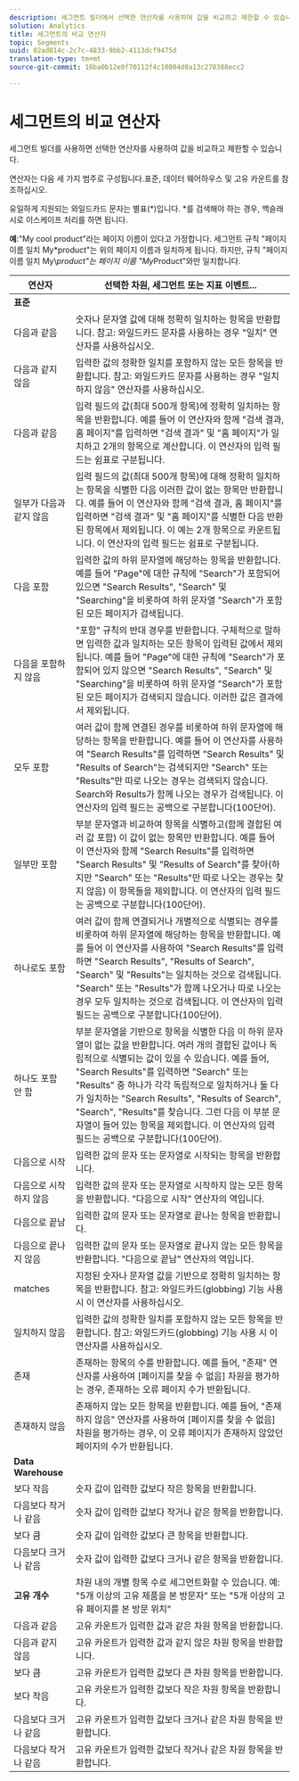 ```yaml
---
description: 세그먼트 빌더에서 선택한 연산자를 사용하여 값을 비교하고 제한할 수 있습니다.
solution: Analytics
title: 세그먼트의 비교 연산자
topic: Segments
uuid: 02ad814c-2c7c-4833-9bb2-4113dcf9475d
translation-type: tm+mt
source-git-commit: 16ba0b12e0f70112f4c10804d0a13c278388ecc2

---
```



# 세그먼트의 비교 연산자

세그먼트 빌더를 사용하면 선택한 연산자를 사용하여 값을 비교하고 제한할 수 있습니다.

연산자는 다음 세 가지 범주로 구성됩니다.표준, 데이터 웨어하우스 및 고유 카운트를 참조하십시오.

유일하게 지원되는 와일드카드 문자는 별표(*)입니다. *를 검색해야 하는 경우, 백슬래시로 이스케이프 처리를 하면 됩니다.

**예**:"My cool product"라는 페이지 이름이 있다고 가정합니다. 세그먼트 규칙 "페이지 이름 일치 My*product"는 위의 페이지 이름과 일치하게 됩니다. 하지만, 규칙 "페이지 이름 일치 My\\*product"는 페이지 이름 "My*Product"와만 일치합니다.

| 연산자 | 선택한 차원, 세그먼트 또는 지표 이벤트... |
|--- |--- |
| **표준** |  |
| 다음과 같음 | 숫자나 문자열 값에 대해 정확히 일치하는 항목을 반환합니다. 참고: 와일드카드 문자를 사용하는 경우 "일치" 연산자를 사용하십시오. |
| 다음과 같지 않음 | 입력한 값의 정확한 일치를 포함하지 않는 모든 항목을 반환합니다.  참고: 와일드카드 문자를 사용하는 경우 "일치하지 않음" 연산자를 사용하십시오. |
| 다음과 같음 | 입력 필드의 값(최대 500개 항목)에 정확히 일치하는 항목을 반환합니다. 예를 들어 이 연산자와 함께 "검색 결과, 홈 페이지"를 입력하면 "검색 결과" 및 "홈 페이지"가 일치하고 2개의 항목으로 계산합니다. 이 연산자의 입력 필드는 쉼표로 구분됩니다. |
| 일부가 다음과 같지 않음 | 입력 필드의 값(최대 500개 항목)에 대해 정확히 일치하는 항목을 식별한 다음 이러한 값이 없는 항목만 반환합니다. 예를 들어 이 연산자와 함께 "검색 결과, 홈 페이지"를 입력하면 "검색 결과" 및 "홈 페이지"를 식별한 다음 반환된 항목에서 제외됩니다. 이 예는 2개 항목으로 카운트됩니다. 이 연산자의 입력 필드는 쉼표로 구분됩니다. |
| 다음 포함 | 입력한 값의 하위 문자열에 해당하는 항목을 반환합니다. 예를 들어 "Page"에 대한 규칙에 "Search"가 포함되어 있으면 "Search Results", "Search" 및 "Searching"을 비롯하여 하위 문자열 "Search"가 포함된 모든 페이지가 검색됩니다. |
| 다음을 포함하지 않음 | "포함" 규칙의 반대 경우를 반환합니다. 구체적으로 말하면 입력한 값과 일치하는 모든 항목이 입력된 값에서 제외됩니다. 예를 들어 "Page"에 대한 규칙에 "Search"가 포함되어 있지 않으면 "Search Results", "Search" 및 "Searching"을 비롯하여 하위 문자열 "Search"가 포함된 모든 페이지가 검색되지 않습니다. 이러한 값은 결과에서 제외됩니다. |
| 모두 포함 | 여러 값이 함께 연결된 경우를 비롯하여 하위 문자열에 해당하는 항목을 반환합니다. 예를 들어 이 연산자를 사용하여 "Search Results"를 입력하면 "Search Results" 및 "Results of Search"는 검색되지만 "Search" 또는 "Results"만 따로 나오는 경우는 검색되지 않습니다. Search와 Results가 함께 나오는 경우가 검색됩니다. 이 연산자의 입력 필드는 공백으로 구분합니다(100단어). |
| 일부만 포함 | 부분 문자열과 비교하여 항목을 식별하고(함께 결합된 여러 값 포함) 이 값이 없는 항목만 반환합니다. 예를 들어 이 연산자와 함께 "Search Results"를 입력하면 "Search Results" 및 "Results of Search"를 찾아(하지만 "Search" 또는 "Results"만 따로 나오는 경우는 찾지 않음) 이 항목들을 제외합니다. 이 연산자의 입력 필드는 공백으로 구분합니다(100단어). |
| 하나로도 포함 | 여러 값이 함께 연결되거나 개별적으로 식별되는 경우를 비롯하여 하위 문자열에 해당하는 항목을 반환합니다. 예를 들어 이 연산자를 사용하여 "Search Results"를 입력하면 "Search Results", "Results of Search", "Search" 및 "Results"는 일치하는 것으로 검색됩니다. "Search" 또는 "Results"가 함께 나오거나 따로 나오는 경우 모두 일치하는 것으로 검색됩니다. 이 연산자의 입력 필드는 공백으로 구분합니다(100단어). |
| 하나도 포함 안 함 | 부분 문자열을 기반으로 항목을 식별한 다음 이 하위 문자열이 없는 값을 반환합니다. 여러 개의 결합된 값이나 독립적으로 식별되는 값이 있을 수 있습니다. 예를 들어, "Search Results"를 입력하면 "Search" 또는 "Results" 중 하나가 각각 독립적으로 일치하거나 둘 다가 일치하는 "Search Results", "Results of Search", "Search", "Results"를 찾습니다. 그런 다음 이 부분 문자열이 들어 있는 항목을 제외합니다. 이 연산자의 입력 필드는 공백으로 구분합니다(100단어). |
| 다음으로 시작 | 입력한 값의 문자 또는 문자열로 시작되는 항목을 반환합니다. |
| 다음으로 시작하지 않음 | 입력한 값의 문자 또는 문자열로 시작하지 않는 모든 항목을 반환합니다. "다음으로 시작" 연산자의 역입니다. |
| 다음으로 끝남 | 입력한 값의 문자 또는 문자열로 끝나는 항목을 반환합니다. |
| 다음으로 끝나지 않음 | 입력한 값의 문자 또는 문자열로 끝나지 않는 모든 항목을 반환합니다. "다음으로 끝남" 연산자의 역입니다. |
| matches | 지정된 숫자나 문자열 값을 기반으로 정확히 일치하는 항목을 반환합니다. 참고: 와일드카드(globbing) 기능 사용 시 이 연산자를 사용하십시오. |
| 일치하지 않음 | 입력한 값의 정확한 일치를 포함하지 않는 모든 항목을 반환합니다. 참고: 와일드카드(globbing) 기능 사용 시 이 연산자를 사용하십시오. |
| 존재 | 존재하는 항목의 수를 반환합니다. 예를 들어, "존재" 연산자를 사용하여 [페이지를 찾을 수 없음] 차원을 평가하는 경우, 존재하는 오류 페이지 수가 반환됩니다. |
| 존재하지 않음 | 존재하지 않는 모든 항목을 반환합니다. 예를 들어, "존재하지 않음" 연산자를 사용하여 [페이지를 찾을 수 없음] 차원을 평가하는 경우, 이 오류 페이지가 존재하지 않았던 페이지의 수가 반환됩니다. |
| **Data Warehouse** |  |
| 보다 작음 | 숫자 값이 입력한 값보다 작은 항목을 반환합니다. |
| 다음보다 작거나 같음 | 숫자 값이 입력한 값보다 작거나 같은 항목을 반환합니다. |
| 보다 큼 | 숫자 값이 입력한 값보다 큰 항목을 반환합니다. |
| 다음보다 크거나 같음 | 숫자 값이 입력한 값보다 크거나 같은 항목을 반환합니다. |
| **고유 개수** | 차원 내의 개별 항목 수로 세그먼트화할 수 있습니다. 예: "5개 이상의 고유 제품을 본 방문자" 또는 "5개 이상의 고유 페이지를 본 방문 위치" |
| 다음과 같음 | 고유 카운트가 입력한 값과 같은 차원 항목을 반환합니다. |
| 다음과 같지 않음 | 고유 카운트가 입력한 값과 같지 않은 차원 항목을 반환합니다. |
| 보다 큼 | 고유 카운트가 입력한 값보다 큰 차원 항목을 반환합니다. |
| 보다 작음 | 고유 카운트가 입력한 값보다 작은 차원 항목을 반환합니다. |
| 다음보다 크거나 같음 | 고유 카운트가 입력한 값보다 크거나 같은 차원 항목을 반환합니다. |
| 다음보다 작거나 같음 | 고유 카운트가 입력한 값보다 작거나 같은 차원 항목을 반환합니다. |

